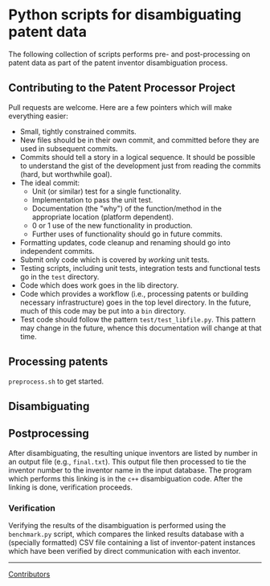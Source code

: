 # Python scripts for disambiguating patent data

The following collection of scripts performs pre- and
post-processing on patent data as part of the patent
inventor disambiguation process.

## Contributing to the Patent Processor Project

Pull requests are welcome. Here are a few pointers which will make everything easier:

* Small, tightly constrained commits.
* New files should be in their own commit, and committed before they are used in subsequent commits.
* Commits should tell a story in a logical sequence. It should be possible to understand the gist
  of the development just from reading the commits (hard, but worthwhile goal).
* The ideal commit:
    * Unit (or similar) test for a single functionality.
    * Implementation to pass the unit test.
    * Documentation (the "why") of the function/method in the appropriate location (platform dependent).
    * 0 or 1 use of the new functionality in production.
    * Further uses of functionality should go in future commits.
* Formatting updates, code cleanup and renaming should go into independent commits.
* Submit only code which is covered by *working* unit tests.
* Testing scripts, including unit tests, integration tests and functional tests go in the `test` directory.
* Code which does work goes in the lib directory.
* Code which provides a workflow (i.e., processing patents or building necessary
  infrastructure) goes in the top level directory. In the future, much of this code may
  be put into a `bin` directory.
* Test code should follow the pattern `test/test_libfile.py`. This pattern may change in
  the future, whence this documentation will change at that time.


## Processing patents

`preprocess.sh` to get started.


## Disambiguating

## Postprocessing

After disambiguating, the resulting unique inventors are listed by number in an output file
(e.g., `final.txt`). This output file then processed to tie the inventor number to the
inventor name in the input database. The program which performs this linking is in the
`c++` disambiguation code. After the linking is done, verification proceeds.

### Verification

Verifying the results of the disambiguation is performed using the `benchmark.py` script,
which compares the linked results database with a (specially formatted) CSV file containing
a list of inventor-patent instances which have been verified by direct communication with
each inventor.

----

[Contributors](https://github.com/apneadiving/Google-Maps-for-Rails/graphs/contributors)


